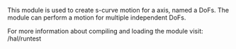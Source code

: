 This module is used to create s-curve motion for a axis, named a DoFs.
The module can perform a motion for multiple independent DoFs.

For more information about compiling and loading the module visit:
/hal/runtest
